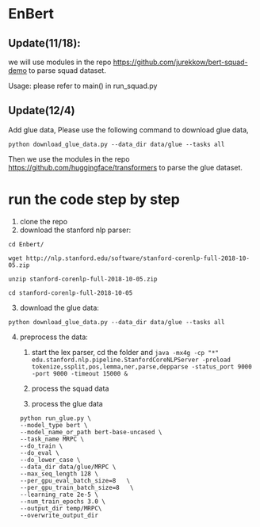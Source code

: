 # EnBert
## Update(11/18):
we will use modules in the repo https://github.com/jurekkow/bert-squad-demo to 
parse squad dataset.

Usage: please refer to main() in run_squad.py

## Update(12/4)
Add glue data, Please use the following command to download glue data,

```python download_glue_data.py --data_dir data/glue --tasks all```


Then we use the modules in the repo https://github.com/huggingface/transformers to parse 
the glue dataset.


# run the code step by step
1. clone the repo
2. download the stanford nlp parser:

```cd Enbert/```

```wget http://nlp.stanford.edu/software/stanford-corenlp-full-2018-10-05.zip```

```unzip stanford-corenlp-full-2018-10-05.zip```

```cd stanford-corenlp-full-2018-10-05```

3. download the glue data:

```python download_glue_data.py --data_dir data/glue --tasks all```

4. preprocess the data:
    1. start the lex parser, cd the folder and 
```java -mx4g -cp "*" edu.stanford.nlp.pipeline.StanfordCoreNLPServer -preload tokenize,ssplit,pos,lemma,ner,parse,depparse -status_port 9000 -port 9000 -timeout 15000 &```
  
    2. process the squad data
    
    3. process the glue data
    ```
   python run_glue.py \
    --model_type bert \
    --model_name_or_path bert-base-uncased \
    --task_name MRPC \
    --do_train \
    --do_eval \
    --do_lower_case \
    --data_dir data/glue/MRPC \
    --max_seq_length 128 \
    --per_gpu_eval_batch_size=8   \
    --per_gpu_train_batch_size=8   \
    --learning_rate 2e-5 \
    --num_train_epochs 3.0 \
    --output_dir temp/MRPC\
    --overwrite_output_dir
   ```